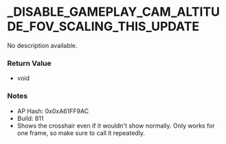 # _DISABLE_GAMEPLAY_CAM_ALTITUDE_FOV_SCALING_THIS_UPDATE

No description available.

### Return Value
* void

### Notes
* AP Hash: 0x0xA61FF9AC
* Build: 811
* Shows the crosshair even if it wouldn't show normally. Only works for one frame, so make sure to call it repeatedly.

